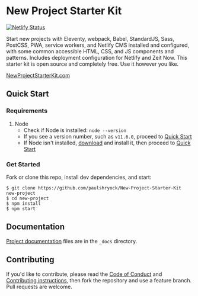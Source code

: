 # New Project Starter Kit

[![Netlify Status][deploy-status]](deploys)

Start new projects with Eleventy, webpack, Babel, StandardJS, Sass, PostCSS, PWA, service workers, and Netlify CMS installed and configured, with some common accessible HTML, CSS, and JS components and patterns. Includes deployment configuration for Netlify and Zeit Now. This starter kit is open source and completely free. Use it however you like.

[NewProjectStarterKit.com](npsk)

## Quick Start

### Requirements

1. Node
	- Check if Node is installed: `node --version`
	- If you see a version number, such as `v11.6.0`, proceed to [Quick Start](#quick-start)
	- If Node isn't installed, [download](node-download) and install it, then proceed to [Quick Start](#quick-start)

### Get Started

Fork or clone this repo, install dev dependencies, and start:

```shell
$ git clone https://github.com/paulshryock/New-Project-Starter-Kit new-project
$ cd new-project
$ npm install
$ npm start
```

## Documentation

[Project documentation](npsk-docs) files are in the `_docs` directory.

## Contributing

If you'd like to contribute, please read the [Code of Conduct](code-of-conduct) and [Contributing instructions](contributing), then fork the repository and use a feature branch. Pull requests are welcome.

[deploy-status]: https://api.netlify.com/api/v1/badges/a1031bfd-6642-45fe-9547-2438c4bc0de4/deploy-status
[deploys]: https://app.netlify.com/sites/npsk/deploys
[npsk]: https://newprojectstarterkit.com/
[node-download]: https://nodejs.org/en/download/
[npsk-docs]: https://docs.newprojectstarterkit.com/
[code-of-conduct]: blob/master/CODE_OF_CONDUCT.md
[contributing]: blob/master/CONTRIBUTING.md